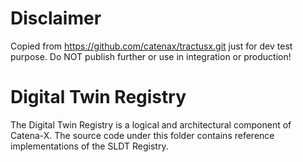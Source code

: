 # Disclaimer
Copied from https://github.com/catenax/tractusx.git just for dev test purpose. Do NOT publish further or use in integration or production!

# Digital Twin Registry
The Digital Twin Registry is a logical and architectural component of Catena-X.
The source code under this folder contains reference implementations of the SLDT Registry.
